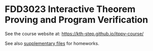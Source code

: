 # FDD3023 Interactive Theorem Proving and Program Verification

See the course website at: https://kth-step.github.io/itppv-course/

See also [supplementary files](homeworks) for homeworks.
